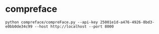 # compreface

`python compreface/compreFace.py --api-key 25001e1d-a476-4926-8bd3-e0bb0de34c99 --host http://localhost --port 8000`
